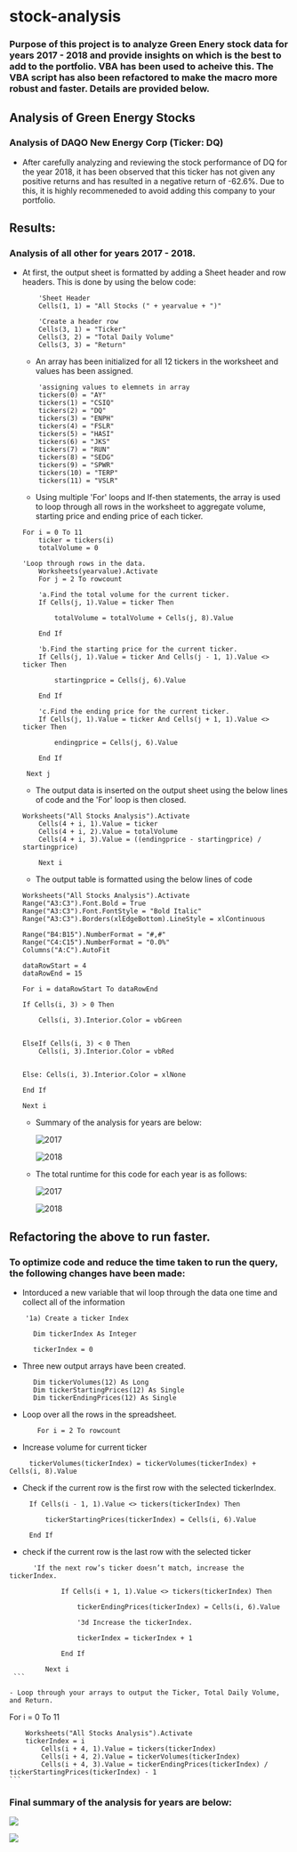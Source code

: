 # stock-analysis

### Purpose of this project is to analyze Green Enery stock data for years 2017 - 2018 and provide insights on which is the best to add to the portfolio. VBA has been used to acheive this. The VBA script has also been refactored to make the macro more robust and faster. Details are provided below.

## Analysis of Green Energy Stocks

### Analysis of DAQO New Energy Corp (Ticker: DQ)

  - After carefully analyzing and reviewing the stock performance of DQ for the year 2018, it has been observed that this ticker has not given any positive returns and has resulted in a negative return of -62.6%. Due to this, it is highly recommeneded to avoid adding this company to your portfolio.

## Results:

### Analysis of all other for years 2017 - 2018.

  - At first, the output sheet is formatted by adding a Sheet header and row headers. This is done by using the below code:
    ```
        'Sheet Header
        Cells(1, 1) = "All Stocks (" + yearvalue + ")"
        
        'Create a header row
        Cells(3, 1) = "Ticker"
        Cells(3, 2) = "Total Daily Volume"
        Cells(3, 3) = "Return"
    ```
    - An array has been initialized for all 12 tickers in the worksheet and values has been assigned.
    ```
        'assigning values to elemnets in array
        tickers(0) = "AY"
        tickers(1) = "CSIQ"
        tickers(2) = "DQ"
        tickers(3) = "ENPH"
        tickers(4) = "FSLR"
        tickers(5) = "HASI"
        tickers(6) = "JKS"
        tickers(7) = "RUN"
        tickers(8) = "SEDG"
        tickers(9) = "SPWR"
        tickers(10) = "TERP"
        tickers(11) = "VSLR"
    ```
    - Using multiple 'For' loops and If-then statements, the array is used to loop through all rows in the worksheet to aggregate volume, starting price and ending price of each ticker.
    ```
    For i = 0 To 11
        ticker = tickers(i)
        totalVolume = 0
        
    'Loop through rows in the data.
        Worksheets(yearvalue).Activate
        For j = 2 To rowcount
    
        'a.Find the total volume for the current ticker.
        If Cells(j, 1).Value = ticker Then
            
            totalVolume = totalVolume + Cells(j, 8).Value
        
        End If
        
        'b.Find the starting price for the current ticker.
        If Cells(j, 1).Value = ticker And Cells(j - 1, 1).Value <> ticker Then
            
            startingprice = Cells(j, 6).Value
        
        End If
        
        'c.Find the ending price for the current ticker.
        If Cells(j, 1).Value = ticker And Cells(j + 1, 1).Value <> ticker Then
            
            endingprice = Cells(j, 6).Value
        
        End If
        
     Next j
    ```
    - The output data is inserted on the output sheet using the below lines of code and the 'For' loop is then closed.
    ```
    Worksheets("All Stocks Analysis").Activate
        Cells(4 + i, 1).Value = ticker
        Cells(4 + i, 2).Value = totalVolume
        Cells(4 + i, 3).Value = ((endingprice - startingprice) / startingprice)

        Next i
    ```
    - The output table is formatted using the below lines of code
    ```
    Worksheets("All Stocks Analysis").Activate
    Range("A3:C3").Font.Bold = True
    Range("A3:C3").Font.FontStyle = "Bold Italic"
    Range("A3:C3").Borders(xlEdgeBottom).LineStyle = xlContinuous

    Range("B4:B15").NumberFormat = "#,#"
    Range("C4:C15").NumberFormat = "0.0%"
    Columns("A:C").AutoFit

    dataRowStart = 4
    dataRowEnd = 15

    For i = dataRowStart To dataRowEnd

    If Cells(i, 3) > 0 Then
    
        Cells(i, 3).Interior.Color = vbGreen
    
    
    ElseIf Cells(i, 3) < 0 Then
        Cells(i, 3).Interior.Color = vbRed
        
    
    Else: Cells(i, 3).Interior.Color = xlNone
    
    End If

    Next i
    ```
    
    - Summary of the analysis for years are below:
        
      ![2017](resources/2017_Summary_Table.png)

      ![2018](resources/2018_Summary_Table.png)


    - The total runtime for this code for each year is as follows:

      ![2017](resources/VBA_Challenge_2017_Initial_time.png)

      ![2018](resources/VBA_Challenge_2018_Initial_time.png)
      
      
  ## Refactoring the above to run faster.
  
  ### To optimize code and reduce the time taken to run the query, the following changes have been made:
  
  - Intorduced a new variable that wil loop through the data one time and collect all of the information
  ```
      '1a) Create a ticker Index
        
        Dim tickerIndex As Integer
        
        tickerIndex = 0
  ```
  
  - Three new output arrays have been created.
  ```
        Dim tickerVolumes(12) As Long
        Dim tickerStartingPrices(12) As Single
        Dim tickerEndingPrices(12) As Single
  ```
  
  - Loop over all the rows in the spreadsheet.
  ```            
         For i = 2 To rowcount
  ```  
        
   - Increase volume for current ticker
        
  ```
       tickerVolumes(tickerIndex) = tickerVolumes(tickerIndex) + Cells(i, 8).Value
  
  ```        
        
   - Check if the current row is the first row with the selected tickerIndex.
       
   ```    
        If Cells(i - 1, 1).Value <> tickers(tickerIndex) Then

            tickerStartingPrices(tickerIndex) = Cells(i, 6).Value

        End If
   ```     
   
   - check if the current row is the last row with the selected ticker
   ```         
         'If the next row’s ticker doesn’t match, increase the tickerIndex.
                     
                If Cells(i + 1, 1).Value <> tickers(tickerIndex) Then
                
                    tickerEndingPrices(tickerIndex) = Cells(i, 6).Value
                                
                    '3d Increase the tickerIndex.
                
                    tickerIndex = tickerIndex + 1
                
                End If
    
            Next i
    ```  
    
   - Loop through your arrays to output the Ticker, Total Daily Volume, and Return.
   
   ```
   For i = 0 To 11
        
        Worksheets("All Stocks Analysis").Activate
        tickerIndex = i
            Cells(i + 4, 1).Value = tickers(tickerIndex)
            Cells(i + 4, 2).Value = tickerVolumes(tickerIndex)
            Cells(i + 4, 3).Value = tickerEndingPrices(tickerIndex) / tickerStartingPrices(tickerIndex) - 1
    ```

  ### Final summary of the analysis for years are below:
  
  ![](resources/VBA_Challenge_2017.png)
  
  ![](resources/VBA_Challenge_2018.png)
  
  
